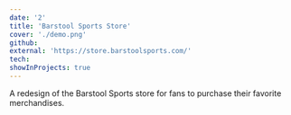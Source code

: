 ```yaml
---
date: '2'
title: 'Barstool Sports Store'
cover: './demo.png'
github:
external: 'https://store.barstoolsports.com/'
tech:
showInProjects: true
---
```


A redesign of the Barstool Sports store for fans to purchase their favorite merchandises.
